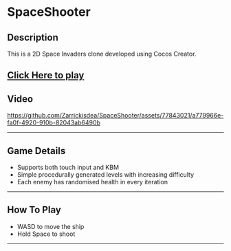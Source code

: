 # SpaceShooter

## Description
This is a 2D Space Invaders clone developed using Cocos Creator.

[Click Here to play](https://zarrickisdea.itch.io/space-shooter)
---
## Video

https://github.com/Zarrickisdea/SpaceShooter/assets/77843021/a779966e-fa0f-4920-910b-82043ab6490b

---
## Game Details

- Supports both touch input and KBM
- Simple procedurally generated levels with increasing difficulty
- Each enemy has randomised health in every iteration

---
## How To Play

- WASD to move the ship
- Hold Space to shoot

---

